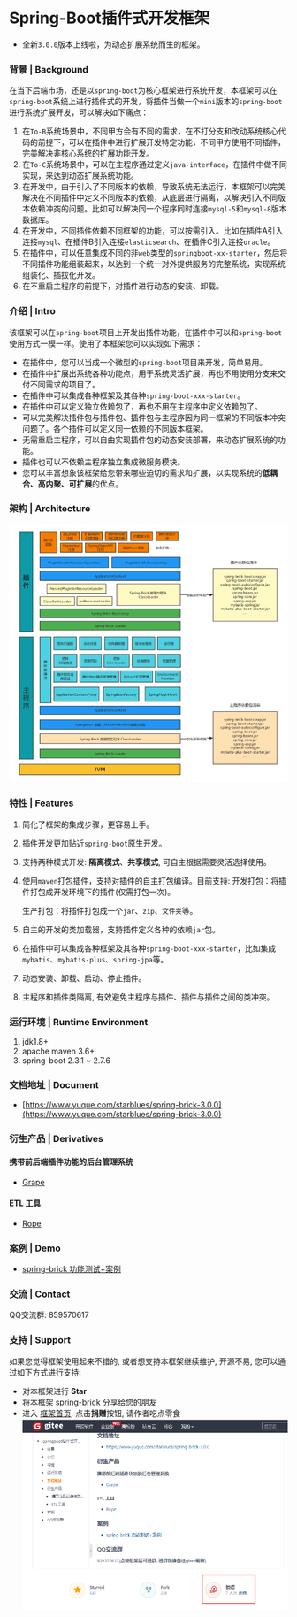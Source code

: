 # Spring-Boot插件式开发框架

- 全新`3.0.0`版本上线啦，为动态扩展系统而生的框架。

### 背景 | Background
在当下后端市场，还是以`spring-boot`为核心框架进行系统开发，本框架可以在`spring-boot`系统上进行插件式的开发，将插件当做一个`mini`版本的`spring-boot`进行系统扩展开发，可以解决如下痛点：
1. 在`To-B`系统场景中，不同甲方会有不同的需求，在不打分支和改动系统核心代码的前提下，可以在插件中进行扩展开发特定功能，不同甲方使用不同插件，完美解决非核心系统的扩展功能开发。
2. 在`To-C`系统场景中，可以在主程序通过定义`java-interface`，在插件中做不同实现，来达到动态扩展系统功能。
3. 在开发中，由于引入了不同版本的依赖，导致系统无法运行，本框架可以完美解决在不同插件中定义不同版本的依赖，从底层进行隔离，以解决引入不同版本依赖冲突的问题。比如可以解决同一个程序同时连接`mysql-5`和`mysql-8`版本数据库。
4. 在开发中，不同插件依赖不同框架的功能，可以按需引入。比如在插件A引入连接`mysql`、在插件B引入连接`elasticsearch`、在插件C引入连接`oracle`。
5. 在插件中，可以任意集成不同的非`web`类型的`springboot-xx-starter`，然后将不同插件功能组装起来，以达到一个统一对外提供服务的完整系统，实现系统组装化、插拔化开发。
6. 在不重启主程序的前提下，对插件进行动态的安装、卸载。

### 介绍 | Intro
该框架可以在`spring-boot`项目上开发出插件功能，在插件中可以和`spring-boot`使用方式一模一样。使用了本框架您可以实现如下需求：

- 在插件中，您可以当成一个微型的`spring-boot`项目来开发，简单易用。
- 在插件中扩展出系统各种功能点，用于系统灵活扩展，再也不用使用分支来交付不同需求的项目了。
- 在插件中可以集成各种框架及其各种`spring-boot-xxx-starter`。
- 在插件中可以定义独立依赖包了，再也不用在主程序中定义依赖包了。
- 可以完美解决插件包与插件包、插件包与主程序因为同一框架的不同版本冲突问题了。各个插件可以定义同一依赖的不同版本框架。
- 无需重启主程序，可以自由实现插件包的动态安装部署，来动态扩展系统的功能。
- 插件也可以不依赖主程序独立集成微服务模块。
- 您可以丰富想象该框架给您带来哪些迫切的需求和扩展，以实现系统的**低耦合、高内聚、可扩展**的优点。

### 架构 | Architecture
![architecture.png](img/architecture.png)
### 特性 | Features
1. 简化了框架的集成步骤，更容易上手。
2. 插件开发更加贴近`spring-boot`原生开发。
3. 支持两种模式开发: **隔离模式**、**共享模式**, 可自主根据需要灵活选择使用。
4. 使用`maven`打包插件，支持对插件的自主打包编译。目前支持:
   开发打包：将插件打包成开发环境下的插件(仅需打包一次)。

   生产打包：将插件打包成一个`jar`、`zip`、`文件夹`等。

6. 自主的开发的类加载器，支持插件定义各种的依赖`jar`包。
7. 在插件中可以集成各种框架及其各种`spring-boot-xxx-starter`，比如集成`mybatis`、`mybatis-plus`、`spring-jpa`等。
8. 动态安装、卸载、启动、停止插件。
9. 主程序和插件类隔离, 有效避免主程序与插件、插件与插件之间的类冲突。
### 运行环境 | Runtime Environment
1. jdk1.8+
2. apache maven 3.6+
3. spring-boot 2.3.1 ~ 2.7.6

### 文档地址 | Document
- [https://www.yuque.com/starblues/spring-brick-3.0.0](https://www.yuque.com/starblues/spring-brick-3.0.0)

### 衍生产品 | Derivatives
#### 携带前后端插件功能的后台管理系统
- [Grape](https://gitee.com/starblues/grape)
#### ETL 工具
- [Rope](https://gitee.com/starblues/rope)

### 案例 | Demo
- [spring-brick 功能测试+案例](https://gitee.com/starblues/springboot-plugin-framework-example)

### 交流 | Contact
QQ交流群: 859570617

### 支持 | Support
如果您觉得框架使用起来不错的, 或者想支持本框架继续维护, 开源不易, 您可以通过如下方式进行支持:
- 对本框架进行 **Star**
- 将本框架 [spring-brick](https://gitee.com/starblues/springboot-plugin-framework-parent) 分享给您的朋友
- 进入 [框架首页](https://gitee.com/starblues/springboot-plugin-framework-parent), 点击**捐赠**按钮, 请作者吃点零食
![捐赠 spring-brick](img/spring_brick_donation.jpg "支持一下spring-brick")
